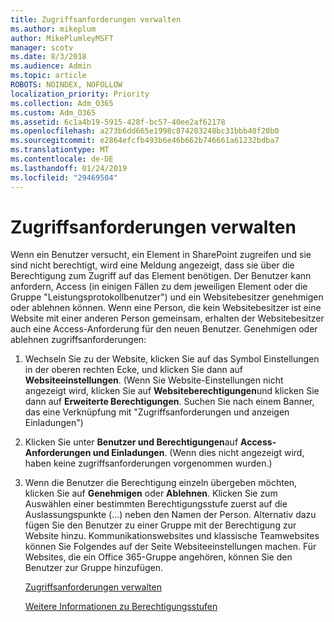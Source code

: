 ```yaml
---
title: Zugriffsanforderungen verwalten
ms.author: mikeplum
author: MikePlumleyMSFT
manager: scotv
ms.date: 8/3/2018
ms.audience: Admin
ms.topic: article
ROBOTS: NOINDEX, NOFOLLOW
localization_priority: Priority
ms.collection: Adm_O365
ms.custom: Adm_O365
ms.assetid: 6c1a4b19-5915-428f-bc57-40ee2af62178
ms.openlocfilehash: a273b6dd665e1998c874203248bc31bbb40f20b0
ms.sourcegitcommit: e2864efcfb493b6e46b662b746661a61232bdba7
ms.translationtype: MT
ms.contentlocale: de-DE
ms.lasthandoff: 01/24/2019
ms.locfileid: "29469504"
---
```

# <a name="manage-access-requests"></a>Zugriffsanforderungen verwalten

Wenn ein Benutzer versucht, ein Element in SharePoint zugreifen und sie sind nicht berechtigt, wird eine Meldung angezeigt, dass sie über die Berechtigung zum Zugriff auf das Element benötigen. Der Benutzer kann anfordern, Access (in einigen Fällen zu dem jeweiligen Element oder die Gruppe "Leistungsprotokollbenutzer") und ein Websitebesitzer genehmigen oder ablehnen können. Wenn eine Person, die kein Websitebesitzer ist eine Website mit einer anderen Person gemeinsam, erhalten der Websitebesitzer auch eine Access-Anforderung für den neuen Benutzer. Genehmigen oder ablehnen zugriffsanforderungen:
  
1. Wechseln Sie zu der Website, klicken Sie auf das Symbol Einstellungen in der oberen rechten Ecke, und klicken Sie dann auf **Websiteeinstellungen**. (Wenn Sie Website-Einstellungen nicht angezeigt wird, klicken Sie auf **Websiteberechtigungen**und klicken Sie dann auf **Erweiterte Berechtigungen**. Suchen Sie nach einem Banner, das eine Verknüpfung mit "Zugriffsanforderungen und anzeigen Einladungen")
    
2. Klicken Sie unter **Benutzer und Berechtigungen**auf **Access-Anforderungen und Einladungen**. (Wenn dies nicht angezeigt wird, haben keine zugriffsanforderungen vorgenommen wurden.)
    
3. Wenn die Benutzer die Berechtigung einzeln übergeben möchten, klicken Sie auf **Genehmigen** oder **Ablehnen**. Klicken Sie zum Auswählen einer bestimmten Berechtigungsstufe zuerst auf die Auslassungspunkte (...) neben den Namen der Person. Alternativ dazu fügen Sie den Benutzer zu einer Gruppe mit der Berechtigung zur Website hinzu. Kommunikationswebsites und klassische Teamwebsites können Sie Folgendes auf der Seite Websiteeinstellungen machen. Für Websites, die ein Office 365-Gruppe angehören, können Sie den Benutzer zur Gruppe hinzufügen.
    
    [Zugriffsanforderungen verwalten](https://go.microsoft.com/fwlink/?linkid=2008747)
    
    [Weitere Informationen zu Berechtigungsstufen](https://go.microsoft.com/fwlink/?linkid=867071)
    

